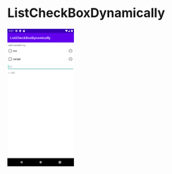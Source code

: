 # ListCheckBoxDynamically

<img alt="EzatpanahFirebase Authentication Sample" src="Screenshot_1644908852.png" width="30%">
